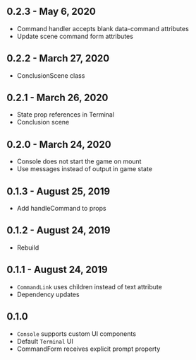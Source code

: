 ## 0.2.3 - May 6, 2020
- Command handler accepts blank data-command attributes
- Update scene command form attributes

## 0.2.2 - March 27, 2020
- ConclusionScene class

## 0.2.1 - March 26, 2020
- State prop references in Terminal
- Conclusion scene

## 0.2.0 - March 24, 2020
- Console does not start the game on mount
- Use messages instead of output in game state

## 0.1.3 - August 25, 2019
- Add handleCommand to props

## 0.1.2 - August 24, 2019
- Rebuild

## 0.1.1 - August 24, 2019
- `CommandLink` uses children instead of text attribute
- Dependency updates

## 0.1.0
- `Console` supports custom UI components
- Default `Terminal` UI
- CommandForm receives explicit prompt property
